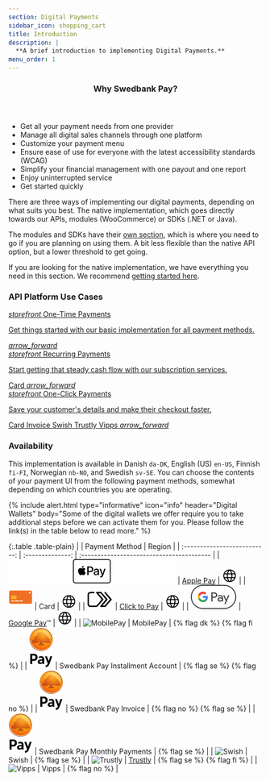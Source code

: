 ```yaml
---
section: Digital Payments
sidebar_icon: shopping_cart
title: Introduction
description: |
  **A brief introduction to implementing Digital Payments.**
menu_order: 1
---
```


<section class="panel panel-brand">
 <header>
 <h3 class="panel-title">Why Swedbank Pay?</h3>
 <p class="panel-sub-title"></p>
 </header>
 <div class="panel-body">
 <ul>
 <li>Get all your payment needs from one provider</li>
 <li>Manage all digital sales channels through one platform</li>
 <li>Customize your payment menu</li>
 <li>Ensure ease of use for everyone with the latest accessibility standards (WCAG)</li>
 <li>Simplify your financial management with one payout and one report</li>
 <li>Enjoy uninterrupted service</li>
 <li>Get started quickly</li>
 </ul>
 </div>
</section>

There are three ways of implementing our digital payments, depending on what
suits you best. The native implementation, which goes directly towards our APIs,
modules (WooCommerce) or SDKs (.NET or Java).

The modules and SDKs have their [own section][modules-sdks], which is where you
need to go if you are planning on using them. A bit less flexible than the
native API option, but a lower threshold to get going.

If you are looking for the native implementation, we have everything you need in
this section. We recommend [getting started here][get-started].

### API Platform Use Cases

<div class="row mt-4">
    <div class="col-xl-4 col-lg-4 d-flex">
       <a href="/checkout-v3/get-started/" class="cards cards-primary">
         <span class="cards-icon">
            <i class="material-icons-outlined">
                storefront
            </i>
         </span>
         <span class="cards-content">
            <span class="h4">One-Time Payments</span>
            <span>
               <p>Get things started with our basic implementation for all payment methods.</p>
            </span>
         </span>
         <i class="material-icons">arrow_forward</i>
      </a>
    </div>
    <div class="col-xl-4 col-lg-4 d-flex">
       <a href="/checkout-v3/get-started/recurring" class="cards cards-primary">
         <span class="cards-icon">
            <i class="material-icons-outlined">
                storefront
            </i>
         </span>
         <span class="cards-content">
            <span class="h4">Recurring Payments</span>
            <span>
               <p>Start getting that steady cash flow with our subscription services.</p>
               <span class="badge badge-gray-light">Card</span>
            </span>
         </span>
         <i class="material-icons">arrow_forward</i>
      </a>
    </div>
    <div class="col-xl-4 col-lg-4 d-flex">
       <a href="/checkout-v3/get-started/one-click" class="cards cards-primary">
         <span class="cards-icon">
            <i class="material-icons-outlined">
                storefront
            </i>
         </span>
         <span class="cards-content">
            <span class="h4">One-Click Payments</span>
            <span>
               <p>Save your customer's details and make their checkout faster.</p>
               <span class="badge badge-gray-light">Card</span>
               <span class="badge badge-gray-light">Invoice</span>
               <span class="badge badge-gray-light">Swish</span>
               <span class="badge badge-gray-light">Trustly</span>
               <span class="badge badge-gray-light">Vipps</span>
            </span>
         </span>
         <i class="material-icons">arrow_forward</i>
      </a>
    </div>
</div>

### Availability

This implementation is available in Danish `da-DK`, English (US) `en-US`,
Finnish `fi-FI`, Norwegian `nb-NO`, and Swedish `sv-SE`. You can choose the
contents of your payment UI from the following payment methods, somewhat
depending on which countries you are operating.

{% include alert.html type="informative" icon="info" header="Digital Wallets"
body="Some of the digital wallets we offer require you to take additional steps
before we can activate them for you. Please follow the link(s) in the table
below to read more." %}

{:.table .table-plain}
|        | Payment Method | Region                                    |
| :--------------------------: | :--------------: | :---------------------------------------- |
| ![Apple Pay][apple-pay-logo]     | [Apple Pay][apple-pay]           |  ![EarthIcon][earth-icon]    |
| ![Card][card-icon]               | Card                             |  ![EarthIcon][earth-icon]    |
| ![Click to Pay][c2p-logo]        | [Click to Pay][click-to-pay]     |  ![EarthIcon][earth-icon]    |
| ![Google Pay][google-pay-logo]   | [Google Pay][google-pay]&trade;  |  ![EarthIcon][earth-icon]    |
| ![MobilePay][mobilepay-logo]     | MobilePay                        | {% flag dk %} {% flag fi %}  |
| ![Swedbank Pay][swp-logo]        | Swedbank Pay Installment Account | {% flag se %} {% flag no %}  |
| ![Swedbank Pay][swp-logo]        | Swedbank Pay Invoice             | {% flag no %} {% flag se %}  |
| ![Swedbank Pay][swp-logo]        | Swedbank Pay Monthly Payments    | {% flag se %}                |
| ![Swish][swish-logo]             | Swish                            | {% flag se %}                |
| ![Trustly][trustly-logo]         | [Trustly][trustly]               | {% flag se %} {% flag fi %}  |
| ![Vipps][vipps-logo]             | Vipps                            | {% flag no %}                |

[apple-pay]: /checkout-v3/payment-presentations#apple-pay
[apple-pay-logo]:/assets/img/applepay-logo.svg
[click-to-pay]: /checkout-v3/payment-presentations#click-to-pay
[c2p-logo]:/assets/img/clicktopay-logo.svg
[card-icon]: /assets/img/new-card-icon.svg
[earth-icon]: /assets/img/globe-icon.png
[google-pay]: /checkout-v3/payment-presentations#google-pay
[google-pay-logo]: /assets/img/googlepay-logo.svg
[mobilepay-logo]: /assets/img/icon-mobilepay-simple.svg
[vipps-logo]: /assets/img/icon-vipps-simple.svg
[swp-logo]: /assets/img/swedbank-pay-vertical-black.svg
[swish-logo]: /assets/img/icon-swish-simple.svg
[trustly-logo]: /assets/img/icon-trustly-simple.svg
[trustly]: /checkout-v3/payment-presentations#trustly
[get-started]: /checkout-v3/get-started/
[modules-sdks]: /checkout-v3/modules-sdks/
